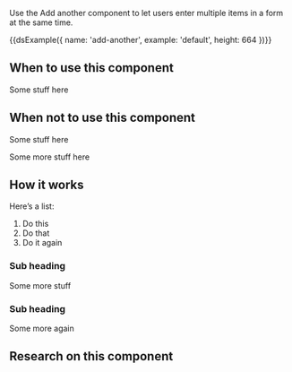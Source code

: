 Use the Add another component to let users enter multiple items in a form at the same time.

{{dsExample({
  name: 'add-another',
  example: 'default',
  height: 664
})}}

## When to use this component

Some stuff here

## When not to use this component

Some stuff here

Some more stuff here

## How it works

Here’s a list:

1. Do this
2. Do that
3. Do it again

### Sub heading

Some more stuff

### Sub heading

Some more again

## Research on this component